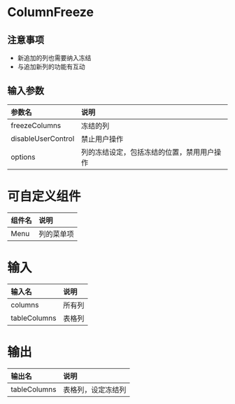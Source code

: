 # ColumnFreeze

## 注意事项
- 新追加的列也需要纳入冻结
- 与追加新列的功能有互动

## 输入参数
| 参数名             | 说明                                       |
| :----------------- | :----------------------------------------- |
| freezeColumns      | 冻结的列                                   |
| disableUserControl | 禁止用户操作                               |
| options            | 列的冻结设定，包括冻结的位置，禁用用户操作 |

# 可自定义组件
| 组件名 | 说明       |
| :----- | :--------- |
| Menu   | 列的菜单项 |

# 输入
| 输入名       | 说明   |
| :----------- | :----- |
| columns      | 所有列 |
| tableColumns | 表格列 |

# 输出
| 输出名       | 说明               |
| :----------- | :----------------- |
| tableColumns | 表格列，设定冻结列 |